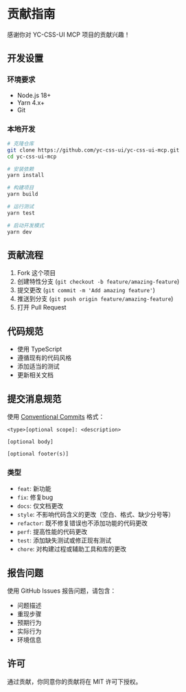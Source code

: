 # 贡献指南

感谢你对 YC-CSS-UI MCP 项目的贡献兴趣！

## 开发设置

### 环境要求

- Node.js 18+
- Yarn 4.x+
- Git

### 本地开发

```bash
# 克隆仓库
git clone https://github.com/yc-css-ui/yc-css-ui-mcp.git
cd yc-css-ui-mcp

# 安装依赖
yarn install

# 构建项目
yarn build

# 运行测试
yarn test

# 启动开发模式
yarn dev
```

## 贡献流程

1. Fork 这个项目
2. 创建特性分支 (`git checkout -b feature/amazing-feature`)
3. 提交更改 (`git commit -m 'Add amazing feature'`)
4. 推送到分支 (`git push origin feature/amazing-feature`)
5. 打开 Pull Request

## 代码规范

- 使用 TypeScript
- 遵循现有的代码风格
- 添加适当的测试
- 更新相关文档

## 提交消息规范

使用 [Conventional Commits](https://conventionalcommits.org/) 格式：

```
<type>[optional scope]: <description>

[optional body]

[optional footer(s)]
```

### 类型

- `feat`: 新功能
- `fix`: 修复bug
- `docs`: 仅文档更改
- `style`: 不影响代码含义的更改（空白、格式、缺少分号等）
- `refactor`: 既不修复错误也不添加功能的代码更改
- `perf`: 提高性能的代码更改
- `test`: 添加缺失测试或修正现有测试
- `chore`: 对构建过程或辅助工具和库的更改

## 报告问题

使用 GitHub Issues 报告问题，请包含：

- 问题描述
- 重现步骤
- 预期行为
- 实际行为
- 环境信息

## 许可

通过贡献，你同意你的贡献将在 MIT 许可下授权。